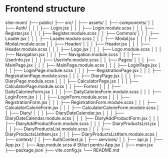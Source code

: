 # Frontend structure

slim-mom/
├── public/
├── src/
│ ├── assets/
│ ├── components/
│ │ ├── Auth/
│ │ │ ├── Login.jsx
│ │ │ ├── Login.module.scss
│ │ │ ├── Register.jsx
│ │ │ ├── Register.module.scss
│ │ ├── Common/
│ │ │ ├── Loader.jsx
│ │ │ ├── Loader.module.scss
│ │ │ ├── Modal.jsx
│ │ │ ├── Modal.module.scss
│ │ ├── Header/
│ │ │ ├── Header.jsx
│ │ │ ├── Header.module.scss
│ │ │ ├── Logo.jsx
│ │ │ ├── Logo.module.scss
│ │ │ ├── Navigation.jsx
│ │ │ ├── Navigation.module.scss
│ │ │ ├── UserInfo.jsx
│ │ │ ├── UserInfo.module.scss
│ │ ├── Pages/
│ │ │ ├── MainPage.jsx
│ │ │ ├── MainPage.module.scss
│ │ │ ├── LoginPage.jsx
│ │ │ ├── LoginPage.module.scss
│ │ │ ├── RegistrationPage.jsx
│ │ │ ├── RegistrationPage.module.scss
│ │ │ ├── DiaryPage.jsx
│ │ │ ├── DiaryPage.module.scss
│ │ │ ├── CalculatorPage.jsx
│ │ │ ├── CalculatorPage.module.scss
│ │ ├── Forms/
│ │ │ ├── DailyCaloriesForm.jsx
│ │ │ ├── DailyCaloriesForm.module.scss
│ │ │ ├── LoginForm.jsx
│ │ │ ├── LoginForm.module.scss
│ │ │ ├── RegistrationForm.jsx
│ │ │ ├── RegistrationForm.module.scss
│ │ │ ├── CalculatorCalorieForm.jsx
│ │ │ ├── CalculatorCalorieForm.module.scss
│ │ ├── Diary/
│ │ │ ├── DiaryDateCalendar.jsx
│ │ │ ├── DiaryDateCalendar.module.scss
│ │ │ ├── DiaryAddProductForm.jsx
│ │ │ ├── DiaryAddProductForm.module.scss
│ │ │ ├── DiaryProductsList.jsx
│ │ │ ├── DiaryProductsList.module.scss
│ │ │ ├── DiaryProductsListItem.jsx
│ │ │ ├── DiaryProductsListItem.module.scss
│ ├── context/
│ │ ├── AuthContext.js
│ ├── services/
│ │ ├── api.js
│ ├── App.jsx
│ ├── App.module.scss # Stiluri pentru App.jsx
│ ├── main.jsx
├── package.json
├── vite.config.js
└── README.md
